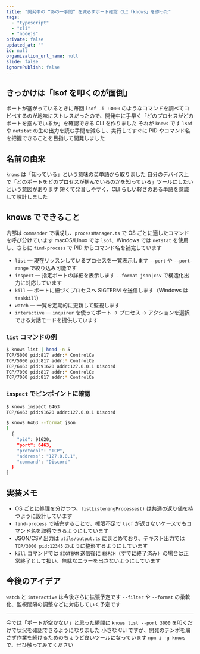```yaml
---
title: "開発中の “あの一手間” を減らすポート確認 CLI「knows」を作った"
tags:
  - "typescript"
  - "cli"
  - "nodejs"
private: false
updated_at: ""
id: null
organization_url_name: null
slide: false
ignorePublish: false
---
```


## きっかけは「lsof を叩くのが面倒」

ポートが塞がっているときに毎回 `lsof -i :3000` のようなコマンドを調べてコピペするのが地味にストレスだったので、開発中に手早く「どのプロセスがどのポートを掴んでいるか」を確認できる CLI を作りました
それが `knows` です
`lsof` や `netstat` の生の出力を読む手間を減らし、実行してすぐに PID やコマンド名を把握できることを目指して開発しました

## 名前の由来

`knows` は「知っている」という意味の英単語から取りました
自分のデバイス上で「どのポートをどのプロセスが掴んでいるのかを知っている」ツールにしたいという意図があります
短くて発音しやすく、CLI らしい軽さのある単語を意識して設計しました

## knows でできること

内部は `commander` で構成し、`processManager.ts` で OS ごとに適したコマンドを呼び分けています
macOS/Linux では `lsof`、Windows では `netstat` を使用し、さらに `find-process` で PID からコマンド名を補完しています

- `list` — 現在リッスンしているプロセスを一覧表示します `--port` や `--port-range` で絞り込み可能です
- `inspect` — 指定ポートの詳細を表示します `--format json|csv` で構造化出力に対応しています
- `kill` — ポートに紐づくプロセスへ SIGTERM を送信します（Windows は `taskkill`）
- `watch` — 一覧を定期的に更新して監視します
- `interactive` — `inquirer` を使ってポート → プロセス → アクションを選択できる対話モードを提供しています

### `list` コマンドの例

```bash
$ knows list | head -n 5
TCP/5000 pid:817 addr:* ControlCe
TCP/5000 pid:817 addr:* ControlCe
TCP/6463 pid:91620 addr:127.0.0.1 Discord
TCP/7000 pid:817 addr:* ControlCe
TCP/7000 pid:817 addr:* ControlCe
```

### `inspect` でピンポイントに確認

```bash
$ knows inspect 6463
TCP/6463 pid:91620 addr:127.0.0.1 Discord

$ knows 6463 --format json
[
  {
    "pid": 91620,
    "port": 6463,
    "protocol": "TCP",
    "address": "127.0.0.1",
    "command": "Discord"
  }
]
```

## 実装メモ

- OS ごとに処理を分けつつ、`listListeningProcesses()` は共通の返り値を持つように設計しています
- `find-process` で補完することで、権限不足で `lsof` が返さないケースでもコマンド名を取得できるようにしています
- JSON/CSV 出力は `utils/output.ts` にまとめており、テキスト出力では `TCP/3000 pid:12345` のように整形するようにしています
- `kill` コマンドでは `SIGTERM` 送信後に `ESRCH`（すでに終了済み）の場合は正常終了として扱い、無駄なエラーを出さないようにしています

## 今後のアイデア

`watch` と `interactive` は今後さらに拡張予定です
`--filter` や `--format` の柔軟化、監視間隔の調整などに対応していく予定です

---

今では「ポートが空かない」と思った瞬間に `knows list --port 3000` を叩くだけで状況を確認できるようになりました
小さな CLI ですが、開発のテンポを崩さず作業を続けるためのちょうど良いツールになっています
`npm i -g knows` で、ぜひ触ってみてください
